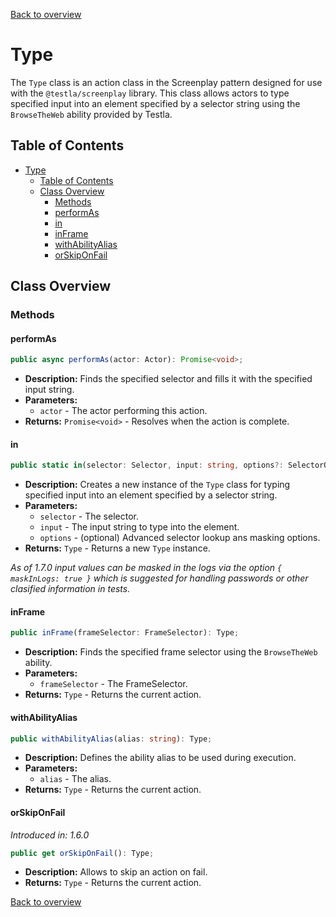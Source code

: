 [Back to overview](../../screenplay_elements.md)

# Type

The `Type` class is an action class in the Screenplay pattern designed for use with the `@testla/screenplay` library. This class allows actors to type specified input into an element specified by a selector string using the `BrowseTheWeb` ability provided by Testla.

## Table of Contents

- [Type](#type)
  - [Table of Contents](#table-of-contents)
  - [Class Overview](#class-overview)
    - [Methods](#methods)
    - [performAs](#performas)
    - [in](#in)
    - [inFrame](#inframe)
    - [withAbilityAlias](#withabilityalias)
    - [orSkipOnFail](#orskiponfail)

## Class Overview

### Methods

#### performAs

```typescript
public async performAs(actor: Actor): Promise<void>;
```

- **Description:** Finds the specified selector and fills it with the specified input string.
- **Parameters:**
  - `actor` - The actor performing this action.
- **Returns:** `Promise<void>` - Resolves when the action is complete.

#### in

```typescript
public static in(selector: Selector, input: string, options?: SelectorOptions & Maskable): Type;
```

- **Description:** Creates a new instance of the `Type` class for typing specified input into an element specified by a selector string.
- **Parameters:**
  - `selector` - The selector.
  - `input` - The input string to type into the element.
  - `options` - (optional) Advanced selector lookup ans masking options.
- **Returns:** `Type` - Returns a new `Type` instance.

*As of 1.7.0 input values can be masked in the logs via the option `{ maskInLogs: true }` which is suggested for handling passwords or other clasified information in tests.*

#### inFrame

```typescript
public inFrame(frameSelector: FrameSelector): Type;
```

- **Description:** Finds the specified frame selector using the `BrowseTheWeb` ability.
- **Parameters:**
  - `frameSelector` - The FrameSelector.
- **Returns:** `Type` - Returns the current action.

#### withAbilityAlias

```typescript
public withAbilityAlias(alias: string): Type;
```

- **Description:** Defines the ability alias to be used during execution.
- **Parameters:**
  - `alias` - The alias.
- **Returns:** `Type` - Returns the current action.

#### orSkipOnFail

*Introduced in: 1.6.0*

```typescript
public get orSkipOnFail(): Type;
```

- **Description:** Allows to skip an action on fail.
- **Returns:** `Type` - Returns the current action.

[Back to overview](../../screenplay_elements.md)